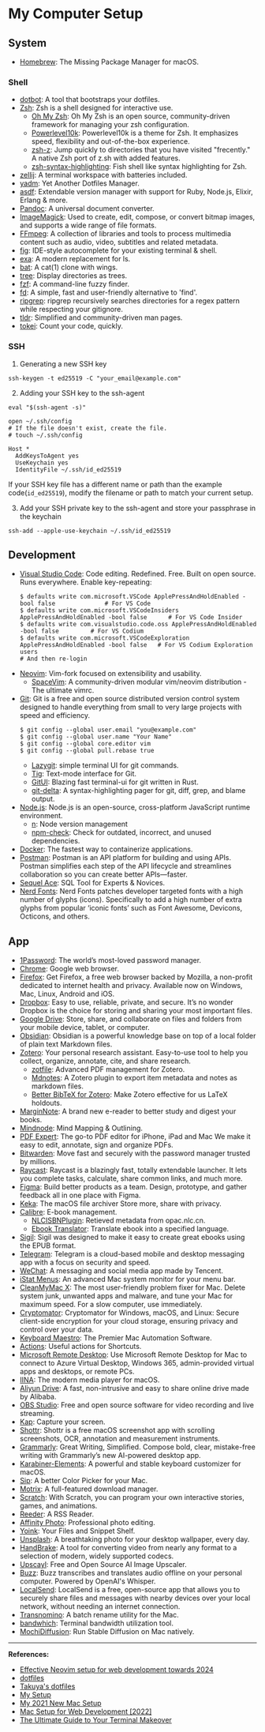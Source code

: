 # My Computer Setup

## System

- [Homebrew](https://brew.sh/): The Missing Package Manager for macOS.

### Shell

- [dotbot](https://github.com/anishathalye/dotbot): A tool that bootstraps your dotfiles.
- [Zsh](https://www.zsh.org/): Zsh is a shell designed for interactive use.
  - [Oh My Zsh](https://github.com/ohmyzsh/ohmyzsh): Oh My Zsh is an open source, community-driven framework for managing your zsh configuration.
  - [Powerlevel10k](https://github.com/romkatv/powerlevel10k): Powerlevel10k is a theme for Zsh. It emphasizes speed, flexibility and out-of-the-box experience.
  - [zsh-z](https://github.com/agkozak/zsh-z): Jump quickly to directories that you have visited "frecently." A native Zsh port of z.sh with added features.
  - [zsh-syntax-highlighting](https://github.com/zsh-users/zsh-syntax-highlighting): Fish shell like syntax highlighting for Zsh.
- [zellij](https://github.com/zellij-org/zellij): A terminal workspace with batteries included.
- [yadm](https://github.com/TheLocehiliosan/yadm): Yet Another Dotfiles Manager.
- [asdf](https://github.com/asdf-vm/asdf): Extendable version manager with support for Ruby, Node.js, Elixir, Erlang & more.
- [Pandoc](https://github.com/jgm/pandoc): A universal document converter.
- [ImageMagick](https://github.com/imagemagick/imagemagick): Used to create, edit, compose, or convert bitmap images, and supports a wide range of file formats.
- [FFmpeg](https://github.com/FFmpeg/FFmpeg): A collection of libraries and tools to process multimedia content such as audio, video, subtitles and related metadata.
- [fig](https://github.com/withfig/autocomplete): IDE-style autocomplete for your existing terminal & shell.
- [exa](https://the.exa.website/): A modern replacement for ls.
- [bat](https://github.com/sharkdp/bat): A cat(1) clone with wings.
- [tree](https://formulae.brew.sh/formula/tree): Display directories as trees.
- [fzf](https://github.com/junegunn/fzf): A command-line fuzzy finder.
- [fd](https://github.com/sharkdp/fd): A simple, fast and user-friendly alternative to 'find'.
- [ripgrep](https://github.com/BurntSushi/ripgrep): ripgrep recursively searches directories for a regex pattern while respecting your gitignore.
- [tldr](https://tldr.sh/): Simplified and community-driven man pages.
- [tokei](https://github.com/XAMPPRocky/tokei): Count your code, quickly.

### SSH

1. Generating a new SSH key

```shell
ssh-keygen -t ed25519 -C "your_email@example.com"
```

2. Adding your SSH key to the ssh-agent

```
eval "$(ssh-agent -s)"

open ~/.ssh/config
# If the file doesn't exist, create the file.
# touch ~/.ssh/config
```

```
Host *
  AddKeysToAgent yes
  UseKeychain yes
  IdentityFile ~/.ssh/id_ed25519
```

If your SSH key file has a different name or path than the example code(`id_ed25519`), modify the filename or path to match your current setup.

3. Add your SSH private key to the ssh-agent and store your passphrase in the keychain

```
ssh-add --apple-use-keychain ~/.ssh/id_ed25519
```

## Development

- [Visual Studio Code](https://code.visualstudio.com/): Code editing. Redefined. Free. Built on open source. Runs everywhere.
  Enable key-repeating:
  ```shell
  $ defaults write com.microsoft.VSCode ApplePressAndHoldEnabled -bool false              # For VS Code
  $ defaults write com.microsoft.VSCodeInsiders ApplePressAndHoldEnabled -bool false      # For VS Code Insider
  $ defaults write com.visualstudio.code.oss ApplePressAndHoldEnabled -bool false         # For VS Codium
  $ defaults write com.microsoft.VSCodeExploration ApplePressAndHoldEnabled -bool false   # For VS Codium Exploration users
  # And then re-login
  ```
- [Neovim](https://github.com/neovim/neovim): Vim-fork focused on extensibility and usability.
  - [SpaceVim](https://github.com/SpaceVim/SpaceVim): A community-driven modular vim/neovim distribution - The ultimate vimrc.
- [Git](https://git-scm.com/): Git is a free and open source distributed version control system designed to handle everything from small to very large projects with speed and efficiency.
  ```shell
  $ git config --global user.email "you@example.com"
  $ git config --global user.name "Your Name"
  $ git config --global core.editor vim
  $ git config --global pull.rebase true
  ```
  - [Lazygit](https://github.com/jesseduffield/lazygit): simple terminal UI for git commands.
  - [Tig](http://jonas.github.io/tig/): Text-mode interface for Git.
  - [GitUI](https://github.com/extrawurst/gitui): Blazing fast terminal-ui for git written in Rust.
  - [git-delta](https://github.com/dandavison/delta): A syntax-highlighting pager for git, diff, grep, and blame output.
- [Node.js](https://nodejs.org/en/): Node.js is an open-source, cross-platform JavaScript runtime environment.
  - [n](https://github.com/tj/n): Node version management
  - [npm-check](https://github.com/dylang/npm-check): Check for outdated, incorrect, and unused dependencies.
- [Docker](https://www.docker.com/products/docker-desktop/): The fastest way to containerize applications.
- [Postman](https://www.postman.com/): Postman is an API platform for building and using APIs. Postman simplifies each step of the API lifecycle and streamlines collaboration so you can create better APIs—faster.
- [Sequel Ace](https://apps.apple.com/us/app/sequel-ace/id1518036000): SQL Tool for Experts & Novices.
- [Nerd Fonts](https://www.nerdfonts.com/): Nerd Fonts patches developer targeted fonts with a high number of glyphs (icons). Specifically to add a high number of extra glyphs from popular ‘iconic fonts’ such as Font Awesome, Devicons, Octicons, and others.

## App

- [1Password](https://1password.com/): The world’s most-loved password manager.
- [Chrome](https://www.google.com/chrome/): Google web browser.
- [Firefox](https://www.mozilla.org/en-US/firefox/new/): Get Firefox, a free web browser backed by Mozilla, a non-profit dedicated to internet health and privacy. Available now on Windows, Mac, Linux, Android and iOS.
- [Dropbox](https://www.dropbox.com/): Easy to use, reliable, private, and secure. It’s no wonder Dropbox is the choice for storing and sharing your most important files.
- [Google Drive](https://www.google.com/drive/): Store, share, and collaborate on files and folders from your mobile device, tablet, or computer.
- [Obsidian](https://obsidian.md/): Obsidian is a powerful knowledge base on top of a local folder of plain text Markdown files.
- [Zotero](https://www.zotero.org/): Your personal research assistant. Easy-to-use tool to help you collect, organize, annotate, cite, and share research.
  * [zotfile](https://github.com/jlegewie/zotfile): Advanced PDF management for Zotero.
  * [Mdnotes](https://github.com/argenos/zotero-mdnotes): A Zotero plugin to export item metadata and notes as markdown files.
  * [Better BibTeX for Zotero](https://github.com/retorquere/zotero-better-bibtex): Make Zotero effective for us LaTeX holdouts.
- [MarginNote](https://www.marginnote.com/): A brand new e-reader to better study and digest your books.
- [Mindnode](https://www.mindnode.com/): Mind Mapping & Outlining.
- [PDF Expert](https://pdfexpert.com/): The go-to PDF editor for iPhone, iPad and Mac We make it easy to edit, annotate, sign and organize PDFs.
- [Bitwarden](https://bitwarden.com/): Move fast and securely with the password manager trusted by millions.
- [Raycast](https://www.raycast.com/): Raycast is a blazingly fast, totally extendable launcher. It lets you complete tasks, calculate, share common links, and much more.
- [Figma](https://www.figma.com/): Build better products as a team. Design, prototype, and gather feedback all in one place with Figma.
- [Keka](https://www.keka.io/): The macOS file archiver Store more, share with privacy.
- [Calibre](https://calibre-ebook.com/): E-book management.
  * [NLCISBNPlugin](https://github.com/DoiiarX/NLCISBNPlugin): Retieved metadata from opac.nlc.cn.
  * [Ebook Translator](https://github.com/bookfere/Ebook-Translator-Calibre-Plugin): Translate ebook into a specified language.
- [Sigil](https://sigil-ebook.com/): Sigil was designed to make it easy to create great ebooks using the EPUB format.
- [Telegram](https://telegram.org/): Telegram is a cloud-based mobile and desktop messaging app with a focus on security and speed.
- [WeChat](https://apps.apple.com/us/app/wechat/id414478124): A messaging and social media app made by Tencent.
- [iStat Menus](https://bjango.com/mac/istatmenus/): An advanced Mac system monitor for your menu bar.
- [CleanMyMac X](https://cleanmymac.com/): The most user-friendly problem fixer for Mac. Delete system junk, unwanted apps and malware, and tune your Mac for maximum speed. For a slow computer, use immediately.
- [Cryptomator](https://github.com/cryptomator/cryptomator): Cryptomator for Windows, macOS, and Linux: Secure client-side encryption for your cloud storage, ensuring privacy and control over your data.
- [Keyboard Maestro](https://www.keyboardmaestro.com/main/): The Premier Mac Automation Software.
- [Actions](https://apps.apple.com/us/app/actions/id1586435171): Useful actions for Shortcuts.
- [Microsoft Remote Desktop](https://apps.apple.com/us/app/microsoft-remote-desktop/id1295203466): Use Microsoft Remote Desktop for Mac to connect to Azure Virtual Desktop, Windows 365, admin-provided virtual apps and desktops, or remote PCs.
- [IINA](https://iina.io/): The modern media player for macOS.
- [Aliyun Drive](https://www.aliyundrive.com/): A fast, non-intrusive and easy to share online drive made by Alibaba.
- [OBS Studio](https://obsproject.com/): Free and open source software for video recording and live streaming.
- [Kap](https://getkap.co/): Capture your screen.
- [Shottr](https://shottr.cc/): Shottr is a free macOS screenshot app with scrolling screenshots, OCR, annotation and measurement instruments.
- [Grammarly](https://www.grammarly.com/): Great Writing, Simplified. Compose bold, clear, mistake-free writing with Grammarly’s new AI-powered desktop app.
- [Karabiner-Elements](https://karabiner-elements.pqrs.org/): A powerful and stable keyboard customizer for macOS.
- [Sip](https://sipapp.io/): A better Color Picker for your Mac.
- [Motrix](https://motrix.app): A full-featured download manager.
- [Scratch](https://apps.apple.com/us/app/scratch/id1446785996): With Scratch, you can program your own interactive stories, games, and animations.
- [Reeder](https://apps.apple.com/cn/app/reeder-4/id1449412482): A RSS Reader.
- [Affinity Photo](https://apps.apple.com/us/app/affinity-photo/id824183456): Professional photo editing.
- [Yoink](https://apps.apple.com/us/app/yoink-improved-drag-and-drop/id457622435): Your Files and Snippet Shelf.
- [Unsplash](https://apps.apple.com/us/app/unsplash-wallpapers/id1284863847): A breathtaking photo for your desktop wallpaper, every day.
- [HandBrake](https://github.com/HandBrake/HandBrake): A tool for converting video from nearly any format to a selection of modern, widely supported codecs.
- [Upscayl](https://github.com/upscayl/upscayl): Free and Open Source AI Image Upscaler.
- [Buzz](https://github.com/chidiwilliams/buzz): Buzz transcribes and translates audio offline on your personal computer. Powered by OpenAI's Whisper.
- [LocalSend](https://github.com/localsend/localsend): LocalSend is a free, open-source app that allows you to securely share files and messages with nearby devices over your local network, without needing an internet connection.
- [Transnomino](https://www.transnomino.com/): A batch rename utility for the Mac.
- [bandwhich](https://github.com/imsnif/bandwhich): Terminal bandwidth utilization tool.
- [MochiDiffusion](https://github.com/MochiDiffusion/MochiDiffusion): Run Stable Diffusion on Mac natively.

---

**References:**

- [Effective Neovim setup for web development towards 2024](https://www.devas.life/effective-neovim-setup-for-web-development-towards-2024/)
- [dotfiles](https://dotfiles.github.io/)
- [Takuya's dotfiles](https://github.com/craftzdog/dotfiles-public)
- [My Setup](https://mysetup.co/)
- [My 2021 New Mac Setup](https://www.swyx.io/new-mac-setup-2021)
- [Mac Setup for Web Development [2022]](https://www.robinwieruch.de/mac-setup-web-development/)
- [The Ultimate Guide to Your Terminal Makeover](https://towardsdatascience.com/the-ultimate-guide-to-your-terminal-makeover-e11f9b87ac99)
